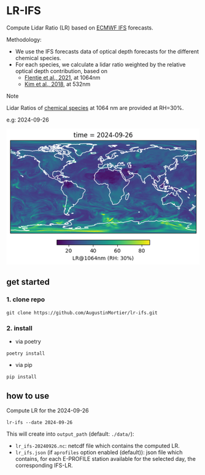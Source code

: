 # LR-IFS

Compute Lidar Ratio (LR) based on [ECMWF IFS](https://www.ecmwf.int/en/forecasts/documentation-and-support/changes-ecmwf-model) forecasts.

Methodology:
- We use the IFS forecasts data of optical depth forecasts for the different chemical species.
- For each species, we calculate a lidar ratio weighted by the relative optical depth contribution, based on 
  - [Flentje et al., 2021](https://gmd.copernicus.org/articles/14/1721/2021/gmd-14-1721-2021.pdf), at 1064nm
  - [Kim et al., 2018](https://amt.copernicus.org/articles/11/6107/2018/), at 532nm

> [!NOTE]
> Lidar Ratios of [chemical species](lr_ifs/config/aerosol_properties.json) at 1064 nm are provided at RH=30%.
 

e.g: 2024-09-26

![2024-09-26](examples/lr-1064nm-rh30-20240926.png)


## get started

### 1. clone repo
```
git clone https://github.com/AugustinMortier/lr-ifs.git
```

### 2. install
- via poetry
```
poetry install
```

- via pip
```
pip install
```

## how to use
Compute LR for the 2024-09-26

```
lr-ifs --date 2024-09-26
```

This will create into `output_path` (default: `./data/`):
- `lr_ifs-20240926.nc`: netcdf file which contains the computed LR.
- `lr_ifs.json` (if `aprofiles` option enabled (default)): json file which contains, for each E-PROFILE station available for the selected day, the corresponding IFS-LR.
